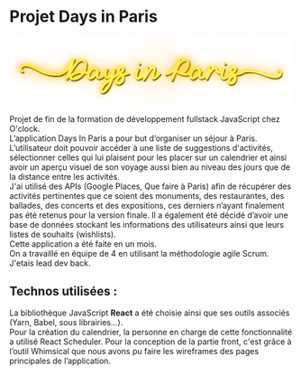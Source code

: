 # Projet Days in Paris

<img src="https://github.com/g-veronika/days-in-paris-front/blob/main/src/assets/images/daysinparis.png"/>

Projet de fin de la formation de développement fullstack JavaScript chez O'clock. <br/>L’application Days In Paris a pour but d’organiser un séjour à Paris. 
L’utilisateur doit pouvoir accéder à une liste de suggestions d'activités, sélectionner celles qui lui plaisent pour les placer sur un calendrier et ainsi avoir un aperçu visuel de son voyage aussi bien au niveau des jours que de la distance entre les activités.  
J'ai utilisé des APIs (Google Places, Que faire à Paris) afin de récupérer des activités pertinentes que ce soient des monuments, des restaurantes, des ballades, des concerts et des expositions, ces derniers n’ayant finalement pas été retenus pour la version finale. Il a également été décidé d’avoir une base de données stockant les informations des utilisateurs ainsi que leurs listes de souhaits (wishlists). <br/>
Cette application a été faite en un mois.<br/> On a travaillé en équipe de 4 en utilisant la méthodologie agile Scrum. <br>
J'etais lead dev back.

## Technos utilisées :

La bibliothèque JavaScript <strong>React</strong> a été choisie ainsi que ses outils associés (Yarn, Babel, sous librairies...).<br /> Pour la création du calendrier, la personne en charge de cette fonctionnalité a utilisé React Scheduler. 
Pour la conception de la partie front, c'est grâce à l’outil Whimsical que nous avons pu faire les wireframes des pages principales de l’application. 
